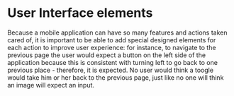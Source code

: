 # User Interface elements
Because a mobile application can have so many features and actions taken cared of, it is important to be able to add special designed elements for each action to improve user experience: for instance, to navigate to the previous page the user would expect a button on the left side of the application because this is consistent with turning left to go back to one previous place - therefore, it is expected. No user would think a toogle would take him or her back to the previous page, just like no one will think an image will expect an input.
